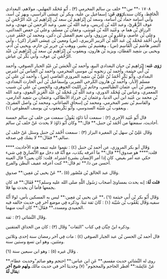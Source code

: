١٧٠٨ -** س:** خلف بن سالم المخرمي (٣) ، أَبُو مُحَمَّد المهلبي، مولاهم، البغدادي الْحَافِظ، وكان سنديا**رَوَى عَن:** إسماعيل بن علية، وبكر بْن عِيسَى الراسبي، وبهز بْن أسد، وأبي أسامة حماد بْن أسامة، وسعد بْن إِبْرَاهِيمَ بْن سعد بْن إِبْرَاهِيم بْن عَبْد الرَّحْمَنِ بْن عوف الزُّهْرِيّ، وعبد الله بْن إدريس، وعبد الله بْن نمير، وعبد الرحمن بْن مهدي، وعبد الرزاق بْن هما م، وعُبَيد الله بْن مُوسَى، وعفان بْن مسلم، وعلي بْن حفص المدائني، وعلي بْن عاصم، وعَمْرو بْن مرزوق، وأبي نعيم الفضل بْن دكين، ومحمد بْن جَعْفَر غندر، وأبي أَحْمَد مُحَمَّد بْن عَبد اللَّهِ بْن الزبير الزبيري، (س) ومعين بْن عِيسَى القزاز (كن) ، وأبي النضر هاشم بْن الْقَاسِم (س) ، وهشيم بْن بشير، ووهب بْن جرير بْن حازم، ويحيى بْن آدم، ويحيى بن سَعِيد القطان، ويزيد بْن هارون، ويعقوب بْن إِبْرَاهِيم بْن سعد بْن إِبْرَاهِيم بْن عَبْد الرَّحْمَنِ بْن عوف، وأبي بَكْر بْن عياش.

**رَوَى عَنه:** إِبْرَاهِيم بْن حيان البغدادي البيع، وأحمد بْن الْحَسَن بْن عَبْدِ الجبار الصوفي، وأحمد بْن أَبي خيثمة، وأحمد بْن زنجويه بْن موسى المخرمي، وأحمد بْن العباس بْن اشرس البغدادي، وأَبُو بَكْرٍ أَحْمَدُ بْنُ عَلِيِّ بْنِ سَعِيد المروزي القاضي (س) ، وأحمد بْن علي بْن مسلم الأبار، وأحمد بْن هارون الكرخي الضرير، وإسماعيل بْن أَبي الحارث البغدادي، وجعفر بْن أَبي عثمان الطيالسي، وحاتم بْن الليث الجوهري، والحسن بْن علي بْن شبيب المعمري، وعباس بْن مُحَمَّد الدوري، وعبد اللَّهِ بْن مُحَمَّد بْن عَبْد الْعَزِيزِ البغوي، وعبد الله بْن محمد بن عُبَيد ابن أَبي الدنيا، وعثمان بْن خرزاذ الأنطاكي، وعثمان بن سَعِيد الدارمي، والقاسم بْن نصر المخرمي، ومحمد بْن إسحاق الصاغاني، ومحمد بْن واصل المقرئ، ويعقوب بْن شَيْبَة السدوسي، وأَبُو بَكْريعقوب بْن يوسف المطوعي (١) .

قال أَبُو عُبَيد الآجري (٢) : سمعت أبا دَاوُد يَقُولُ: سمعت من خلف بْن سالم خمسة أحاديث، سمعتها من أَحْمَد بْن حنبل،** قال:** وكان أَبُو دَاوُدَ لا يحدث عَنْ خلف بْن سالم.

وَقَال عَلِيّ بْن سهل بْن المغيرة البزاز (٣) : سمعت أَحْمَد بْن حنبل وسئل عَنْ خلف بْن سالم،** فقَالَ:** لا يشك فِي صدقه.

وَقَال أبو بكر المروزي، عن أحمد بْن حنبل (٤) : نقموا عليه تتبعه هذه الأحاديث.**** قلت:**** هو صدوق؟** قال:** ما أعرفه يكذب، مع أَنَّهُ قد دخل مع الأَنْصارِيّ فِي شيء حكي عنه أمر بغيض، كان إذا أمر الإنسان بشيءٍ اشتراه. قلت: كان يعين؟ قال العينة أحسن من ذا،** ثم قال:** كنت أعرفه عفيف البطن والفرج.

وَقَال عبد الخالق بْن مَنْصُور (٥) ،** عَنْ يحيى بْن مَعِين:** صدوق.

**قلت لَهُ:** إنه يحدث بمساوئ أصحاب رَسُول اللَّهِ صلى الله عليه وسلم؟** فَقَالَ:** قد كان يجمعها فأما أن يحدث بها فلا.

وَقَال أَبُو بكر بْن أَبي خيثمة (٦) ،** عَن يحيى بْن مَعِين:** ليس به المسكين بأس، لولا أَنَّهُ سفيه.وَقَال يَعْقُوب بْن شَيْبَة (١) : كَانَ ثقة ثبتا. وذكره فِي موضع آخر فِي حديث خالفه فيه الحميدي ومسدد،** فقَالَ:** كان أثبت منهما.

وَقَال النَّسَائي (٢) : ثقة.

وذكره ابنُ حِبَّان فِي كتاب "الثقات" وَقَال (٣) : كان من الحذاق المتقنين.

قال أحمد بْن الحسن بْن عبد الجبار الصوفي (٤) : مات فِي آخر رمضان سنة إحدى وثلاثين ومئتين، وهو ابن تسع وستين سنة.

وَقَال غيره (٥) : وهو ابن سبعين سنة (٦) .

روى له النَّسَائي حديث مقسم،** عَنِ ابن عباس:** احتجم وهو صائم"وحديث عطاء،** عَنْ عَائِشَة:** أفطر الحاجم والمحجوم" (٧) وحديثا آخر في حديث مالك.**ولهم شيخ آخر يقال لَهُ:**